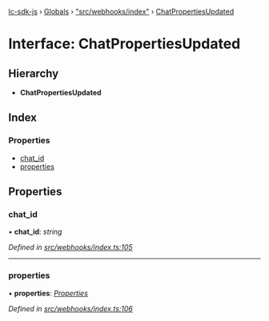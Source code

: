 [lc-sdk-js](../README.md) › [Globals](../globals.md) › ["src/webhooks/index"](../modules/_src_webhooks_index_.md) › [ChatPropertiesUpdated](_src_webhooks_index_.chatpropertiesupdated.md)

# Interface: ChatPropertiesUpdated

## Hierarchy

* **ChatPropertiesUpdated**

## Index

### Properties

* [chat_id](_src_webhooks_index_.chatpropertiesupdated.md#chat_id)
* [properties](_src_webhooks_index_.chatpropertiesupdated.md#properties)

## Properties

###  chat_id

• **chat_id**: *string*

*Defined in [src/webhooks/index.ts:105](https://github.com/livechat/lc-sdk-js/blob/5281c0a/src/webhooks/index.ts#L105)*

___

###  properties

• **properties**: *[Properties](_src_objects_index_.properties.md)*

*Defined in [src/webhooks/index.ts:106](https://github.com/livechat/lc-sdk-js/blob/5281c0a/src/webhooks/index.ts#L106)*
